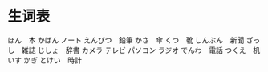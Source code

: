 # 生词表
ほん　本
かばん
ノート
えんぴつ　鉛筆
かさ　傘
くつ　靴
しんぶん　新聞
ざっし　雑誌
じしょ　辞書
カメラ
テレビ
パソコン
ラジオ
でんわ　電話
つくえ　机
いす
かぎ
とけい　時計









